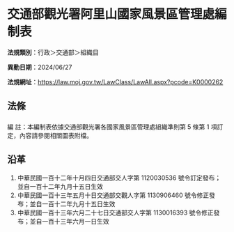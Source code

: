 # 交通部觀光署阿里山國家風景區管理處編制表

**法規類別**：行政＞交通部＞組織目

**異動日期**：2024/06/27  

**法規網址**：https://law.moj.gov.tw/LawClass/LawAll.aspx?pcode=K0000262





## 法條
##### 
編      註：本編制表依據交通部觀光署各國家風景區管理處組織準則第 5 條第 1 項訂定，內容請參閱相關圖表附檔。

## 沿革
1. 中華民國一百十二年十月四日交通部交人字第 1120030536 號令訂定發布；並自一百十二年九月十五日生效
1. 中華民國一百十三年五月十日交通部交觀人字第 1130906460 號令修正發布；並自一百十二年九月十五日生效
1. 中華民國一百十三年六月二十七日交通部交人字第 1130016393 號令修正發布；並自一百十三年六月一日生效
